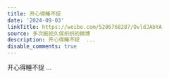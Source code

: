 ```yaml
---
title: 开心得睡不捉
date: '2024-09-03'
linkTitle: https://weibo.com/5286768287/OvldJAbYA
source: 多次婉拒久保织织的微博
description: 开心得睡不捉  ...
disable_comments: true
---
```

开心得睡不捉  ...